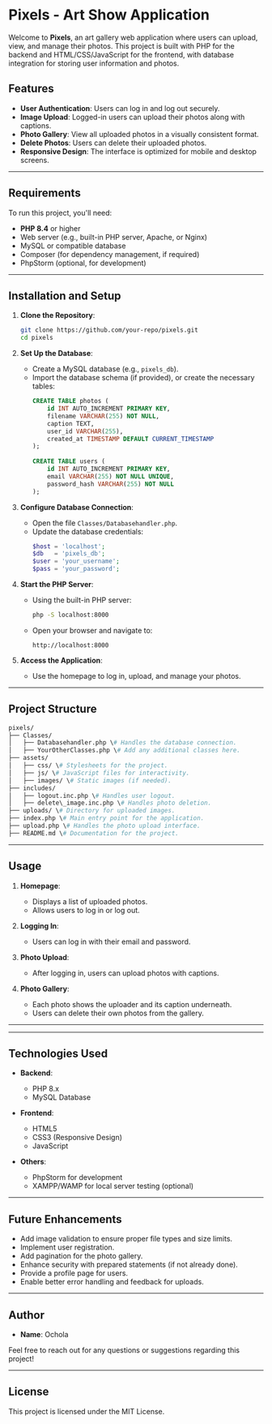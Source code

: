 # Pixels - Art Show Application

Welcome to **Pixels**, an art gallery web application where users can upload, view, and manage their photos. This project is built with PHP for the backend and HTML/CSS/JavaScript for the frontend, with database integration for storing user information and photos.

## Features

- **User Authentication**: Users can log in and log out securely.
- **Image Upload**: Logged-in users can upload their photos along with captions.
- **Photo Gallery**: View all uploaded photos in a visually consistent format.
- **Delete Photos**: Users can delete their uploaded photos.
- **Responsive Design**: The interface is optimized for mobile and desktop screens.

---

## Requirements

To run this project, you'll need:

- **PHP 8.4** or higher
- Web server (e.g., built-in PHP server, Apache, or Nginx)
- MySQL or compatible database
- Composer (for dependency management, if required)
- PhpStorm (optional, for development)

---

## Installation and Setup

1. **Clone the Repository**:
   ```bash
   git clone https://github.com/your-repo/pixels.git
   cd pixels
   ```

2. **Set Up the Database**:
    - Create a MySQL database (e.g., `pixels_db`).
    - Import the database schema (if provided), or create the necessary tables:
      ```sql
      CREATE TABLE photos (
          id INT AUTO_INCREMENT PRIMARY KEY,
          filename VARCHAR(255) NOT NULL,
          caption TEXT,
          user_id VARCHAR(255),
          created_at TIMESTAMP DEFAULT CURRENT_TIMESTAMP
      );
 
      CREATE TABLE users (
          id INT AUTO_INCREMENT PRIMARY KEY,
          email VARCHAR(255) NOT NULL UNIQUE,
          password_hash VARCHAR(255) NOT NULL
      );
      ```

3. **Configure Database Connection**:
    - Open the file `Classes/Databasehandler.php`.
    - Update the database credentials:
      ```php
      $host = 'localhost';
      $db   = 'pixels_db';
      $user = 'your_username';
      $pass = 'your_password';
      ```

4. **Start the PHP Server**:
    - Using the built-in PHP server:
      ```bash
      php -S localhost:8000
      ```
    - Open your browser and navigate to:
      ```
      http://localhost:8000
      ```

5. **Access the Application**:
    - Use the homepage to log in, upload, and manage your photos.


---


## Project Structure

```graphql
pixels/
├── Classes/
│   ├── Databasehandler.php \# Handles the database connection.
│   ├── YourOtherClasses.php \# Add any additional classes here.
├── assets/
│   ├── css/ \# Stylesheets for the project.
│   ├── js/ \# JavaScript files for interactivity.
│   ├── images/ \# Static images (if needed).
├── includes/
│   ├── logout.inc.php \# Handles user logout.
│   ├── delete\_image.inc.php \# Handles photo deletion.
├── uploads/ \# Directory for uploaded images.
├── index.php \# Main entry point for the application.
├── upload.php \# Handles the photo upload interface.
├── README.md \# Documentation for the project.
```


---


## Usage

1. **Homepage**:
    - Displays a list of uploaded photos.
    - Allows users to log in or log out.

2. **Logging In**:
    - Users can log in with their email and password.

3. **Photo Upload**:
    - After logging in, users can upload photos with captions.

4. **Photo Gallery**:
    - Each photo shows the uploader and its caption underneath.
    - Users can delete their own photos from the gallery.


---


[//]: # (Todo: Add screenshots of the application.)

[//]: # (## Screenshots)

[//]: # ()
[//]: # (### Homepage)

[//]: # (![Homepage Screenshot]&#40;assets/images/homepage-screenshot.png&#41;)

[//]: # ()
[//]: # (### Login Page)

[//]: # (![Login Page Screenshot]&#40;assets/images/login-screenshot.png&#41;)

[//]: # ()
[//]: # (### Photo Upload)

[//]: # (![Upload Screenshot]&#40;assets/images/upload-screenshot.png&#41;)

[//]: # ()
[//]: # (---)


---


## Technologies Used

- **Backend**:
    - PHP 8.x
    - MySQL Database

- **Frontend**:
    - HTML5
    - CSS3 (Responsive Design)
    - JavaScript

- **Others**:
    - PhpStorm for development
    - XAMPP/WAMP for local server testing (optional)


---


## Future Enhancements

- Add image validation to ensure proper file types and size limits.
- Implement user registration.
- Add pagination for the photo gallery.
- Enhance security with prepared statements (if not already done).
- Provide a profile page for users.
- Enable better error handling and feedback for uploads.

---

## Author

- **Name**: Ochola

Feel free to reach out for any questions or suggestions regarding this project!

---

## License

This project is licensed under the MIT License.
